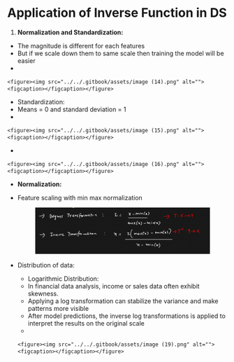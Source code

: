# Application of Inverse Function in DS

1. **Normalization and Standardization:**

* The magnitude is different for each features
* But if we scale down them to same scale then training the model will be easier
*

    <figure><img src="../../.gitbook/assets/image (14).png" alt=""><figcaption></figcaption></figure>
* Standardization:
* Means = 0 and standard deviation = 1
*

    <figure><img src="../../.gitbook/assets/image (15).png" alt=""><figcaption></figcaption></figure>
*

    <figure><img src="../../.gitbook/assets/image (16).png" alt=""><figcaption></figcaption></figure>
* **Normalization:**
*   Feature scaling with min max normalization

    <figure><img src="../../.gitbook/assets/image (17).png" alt=""><figcaption></figcaption></figure>
* Distribution of data:
  * Logarithmic Distribution:
  * In financial data analysis, income or sales data often exhibit skewness.
  * Applying a log transformation can stabilize the variance and make patterns more visible
  * After model predictions, the inverse log transformations is applied to interpret the results on the original scale
  *

      <figure><img src="../../.gitbook/assets/image (19).png" alt=""><figcaption></figcaption></figure>
